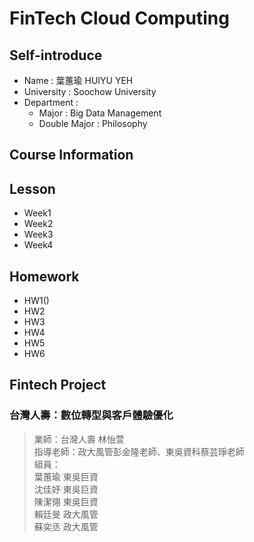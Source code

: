 # FinTech Cloud Computing
## Self-introduce
* Name : 葉蕙瑜 HUIYU YEH
* University : Soochow University
* Department : 
  * Major : Big Data Management
  * Double Major : Philosophy
## Course Information

## Lesson
* Week1
* Week2
* Week3
* Week4
## Homework
* HW1()
* HW2
* HW3
* HW4
* HW5
* HW6
## Fintech Project
### 台灣人壽：數位轉型與客戶體驗優化 
> 業師：台灣人壽 林怡萱  
指導老師：政大風管彭金隆老師、東吳資科蔡芸琤老師  
組員：  
葉蕙瑜 東吳巨資  
沈佳妤 東吳巨資  
陳潔翎 東吳巨資  
賴廷旻 政大風管   
蘇奕丞 政大風管  
